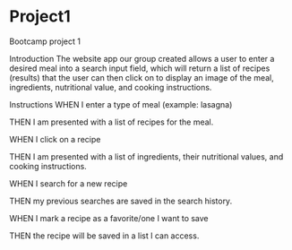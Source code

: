 # Project1
Bootcamp project 1

Introduction
The website app our group created allows a user to enter a desired meal into a search input field, which will return a list of recipes (results) that the user can then click on to display an image of the meal, ingredients, nutritional value, and cooking instructions. 

Instructions
WHEN I enter a type of meal (example: lasagna)

THEN I am presented with a list of recipes for the meal.

WHEN I click on a recipe

THEN I am presented with a list of ingredients, their nutritional values, and cooking instructions.

WHEN I search for a new recipe

THEN my previous searches are saved in the search history.

WHEN I mark a recipe as a favorite/one I want to save

THEN the recipe will be saved in a list I can access.

